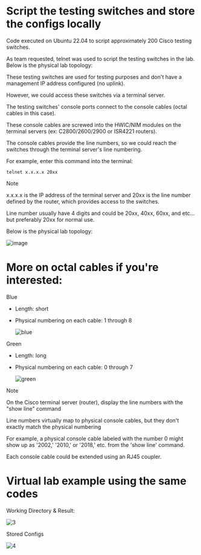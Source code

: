 # Script the testing switches and store the configs locally

Code executed on Ubuntu 22.04 to script approximately 200 Cisco testing switches.

As team requested, telnet was used to script the testing switches in the lab. Below is the physical lab topology:

These testing switches are used for testing purposes and don't have a management IP address configured (no uplink). 

However, we could access these switches via a terminal server.

The testing switches' console ports connect to the console cables (octal cables in this case). 

These console cables are screwed into the HWIC/NIM modules on the terminal servers (ex: C2800/2600/2900 or ISR4221 routers). 

The console cables provide the line numbers, so we could reach the switches through the terminal server's line numbering. 

For example, enter this command into the terminal:
```
telnet x.x.x.x 20xx
```
> [!NOTE]
> x.x.x.x is the IP address of the terminal server and 20xx is the line number defined by the router, which provides access to the switches.
>
>
> Line number usually have 4 digits and could be 20xx, 40xx, 60xx, and etc... but preferably 20xx for normal use.

Below is the physical lab topology:

![image](https://user-images.githubusercontent.com/128099142/233898056-e13bac22-cf78-45fd-9e7a-a1408e092b31.png)


# More on octal cables if you're interested:

Blue
   - Length: short
   - Physical numbering on each cable: 1 through 8

     ![blue](https://github.com/tuanlamit/python-netmiko-script-2/assets/128099142/cc30f5dc-1555-4e1a-93be-07ef7056ef0b)

Green
   - Length: long
   - Physical numbering on each cable: 0 through 7

     ![green](https://github.com/tuanlamit/python-netmiko-script-2/assets/128099142/7d4c3156-7c0d-4a9a-b5f6-b55978e18813)

> [!NOTE]
> On the Cisco terminal server (router), display the line numbers with the "show line" command
>
> Line numbers virtually map to physical console cables, but they don't exactly match the physical numbering
>
> For example, a physical console cable labeled with the number 0 might show up as '2002,' '2010,' or '2018,' etc. from the 'show line' command.
>
> Each console cable could be extended using an RJ45 coupler.


# Virtual lab example using the same codes

Working Directory & Result:

![3](https://github.com/tuanlamit/python-netmiko-script-2/assets/128099142/67805886-28fd-45ff-b71e-9179ad4595e3)

Stored Configs

![4](https://github.com/tuanlamit/python-netmiko-script-2/assets/128099142/56943d90-34aa-48c9-add7-b3e7f4715104)
